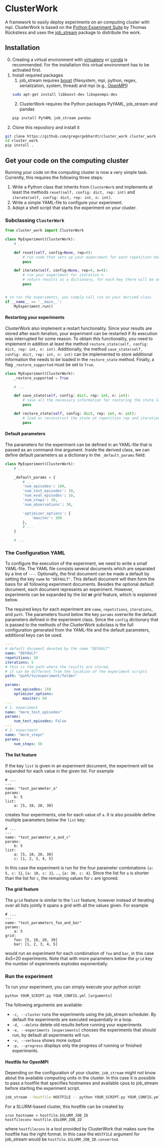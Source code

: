 # ClusterWork

A framework to easily deploy experiments on an computing cluster with mpi. 
ClusterWork is based on the [Python Experiment Suite](https://github.com/rueckstiess/expsuite) by Thomas Rückstiess and uses the [job_stream](https://wwoods.github.io/job_stream/) package to distribute the work.

## Installation

0. Creating a virtual environment with [virtualenv](https://virtualenv.pypa.io/en/stable/) or [conda](https://conda.io/miniconda.html) is recommended. For the installation this virtual environment has to be activated first.
1. Install required packages
    1. job_stream requires [boost](http://www.boost.org/) (filesystem, mpi, python, regex, serialization, system, thread) and mpi (e.g., [OpenMPI](http://www.open-mpi.org/))
    ```sh
    sudo apt-get install libboost-dev libopenmpi-dev
    ```
    2. ClusterWork requires the Python packages PyYAML, job_stream and pandas
    ```sh
    pip install PyYAML job_stream pandas
    ```
2. Clone this repository and install it
```sh
git clone https://github.com/gregorgebhardt/cluster_work cluster_work
cd cluster_work
pip install .
```

## Get your code on the computing cluster
Running your code on the computing cluster is now a very simple task. 
Currently, this requires the following three steps:

1. Write a Python class that inherits from `ClusterWork` and implements at least the methods `reset(self, config: dict, rep: int)` and `iterate(self, config: dict, rep: int, n: int)`.
2. Write a simple YAML-file to configure your experiment. 
3. Adopt a shell script that starts the experiment on your cluster.

### Subclassing `ClusterWork`

```Python
from cluster_work import ClusterWork

class MyExperiment(ClusterWork):
    # ...

    def reset(self, config=None, rep=0):
        # run code that sets up your experiment for each repetition here
        pass

    def iterate(self, config=None, rep=0, n=0):
        # run your experiment for iteration n
        # return results as a dictionary, for each key there will be one column in a results table.
        pass


# to run the experiments, you simply call run on your derived class
if __name__ == '__main__':
    MyExperiment.run()
```

#### Restarting your experiments

ClusterWork also implement a restart functionality. Since your results are stored after each iteration, your experiment can be restarted if its execution was interrupted for some reason. To obtain this functionality, you need to implement in addition at least the method `restore_state(self, config: dict, rep: int, n: int)`. Additionally, the method `save_state(self, config: dict, rep: int, n: int)` can be implemented to store additional information the needs to be loaded in the `restore_state` method. Finally, a flag `_restore_supported` must be set to `True`.

```Python
class MyExperiment(ClusterWork):
    _restore_supported = True

    # ...

    def save_state(self, config: dict, rep: int, n: int):
        # save all the necessary information for restoring the state later
        pass

    def restore_state(self, config: dict, rep: int, n: int):
        # load or reconstruct the state at repetition rep and iteration n
        pass
```

#### Default parameters

The parameters for the experiment can be defined in an YAML-file that is passed as an command-line argument. Inside the derived class, we can define default parameters as a dictionary in the `_default_params` field:

```Python
class MyExperiment(ClusterWork):
    # ...

    _default_params = {
        # ...
        'num_episodes': 100,
        'num_test_episodes': 10,
        'num_eval_episodes': 10,
        'num_steps': 30,
        'num_observations': 30,

        'optimizer_options': {
            'maxiter': 100
        },
        # ...
    }

    # ...
```

### The Configuration YAML

To configure the execution of the experiment, we need to write a small YAML-file. The YAML file consists several documents which are separated by a line of `---`. Optionally, the first document can be made a default by setting the key `name` to `"DEFAULT"`. This default document will then form the basis for all following experiment documents. Besides the optional default document, each document represents an experiment. However, experiments can be expanded by the _list_ __or__ _grid_ feature, which is explained below.

The required keys for each experiment are `name`, `repetitions`, `iterations`, and `path`. The parameters found below the key `params` overwrite the default parameters defined in the experiment class. Since the `config` dictionary that is passed to the methods of the ClusterWork subclass is the full configuration generated from the YAML-file and the default parameters, additional keys can be used.

```YAML
---
# default document denoted by the name "DEFAULT"
name: "DEFAULT"
repetitions: 20
iterations: 5
# this is the path where the results are stored,
# it can be different from the location of the experiment scripts
path: "path/to/experiment/folder"

params:
    num_episodes: 150
    optimizer_options:
        maxiter: 50
---
# 1. experiment
name: "more_test_episodes"
params:
    num_test_episodes: False
---
# 2. experiment
name: "more_steps"
params:
    num_steps: 50
```

#### The list feature

If the key `list` is given in an experiment document, the experiment will be expanded for each value in the given list. For example

```
# ...
---
name: "test_parameter_a"
params:
    b: 5
list:
    a: [5, 10, 20, 30]
```

creates four experiments, one for each value of `a`. It is also possible define multiple parameters below the `list` key:

```
# ...
---
name: "test_parameter_a_and_c"
params:
    b: 5
list:
    a: [5, 10, 20, 30]
    c: [1, 2, 3, 4, 5]
```

In this case the experiment is run for the four parameter combinations `{a: 5, c: 1}`, `{a: 10, c: 2}`, ..., `{a: 30, c: 4}`. Since the list for `a` is shorter than the list for `c`, the remaining values for `c` are ignored.

#### The grid feature

The `grid` feature is similar to the `list` feature, however instead of iterating over all lists jointly it spans a grid with all the values given. For example

```
# ...
---
name: "test_parameters_foo_and_bar"
params:
    a: 5
grid:
    foo: [5, 10, 20, 30]
    bar: [1, 2, 3, 4, 5]
```

would run an experiment for each combination of `foo` and `bar`, in this case 4x5=20 experiments. Note that with more parameters below the `grid` key the number of experiments explodes exponentially.

### Run the experiment

To run your experiment, you can simply execute your python script:

```
python YOUR_SCRIPT.py YOUR_CONFIG.yml [arguments]
```

The following arguments are available:

+ `-c, --cluster` runs the experiments using the job_stream scheduler. By default the experiments are executed sequentially in a loop.
+ `-d, --delete` delete old results before running your experiments
+ `-e, --experiments [experiments]` chooses the experiments that should run, by default all experiments will run.
+ `-v, --verbose` shows more output
+ `-p, --progress` displays only the progress of running or finished experiments.

#### Hostfile for OpenMPI

Depending on the configuration of your cluster, `job_stream` might not know about the available computing units in the cluster. In this case it is possible to pass a hostfile that specifies hostnames and available cpus to job_stream before starting the experiment script.

```sh
job_stream --hostfile HOSTFILE -- python YOUR_SCRIPT.py YOUR_CONFIG.yml [arguments]
```

For a SLURM-based cluster, this hostfile can be created by

```
srun hostname > hostfile.$SLURM_JOB_ID
hostfileconv hostfile.$SLURM_JOB_ID
```

where `hostfileconv` is a tool provided by ClusterWork that makes sure the hostfile has the right format. In this case the `HOSTFILE` argument for job_stream would be `hostfile.$SLURM_JOB_ID.converted`. 